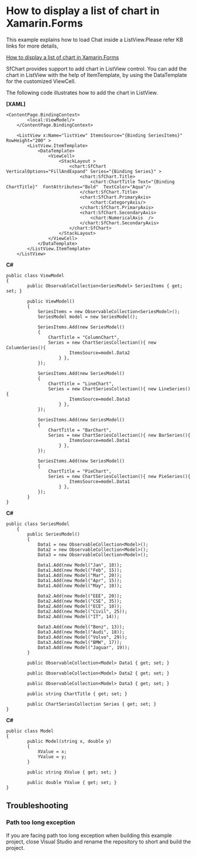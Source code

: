 # How to display a list of chart in Xamarin.Forms
This example explains how to load Chat inside a ListView.Please refer KB links for more details,

[How to display a list of chart in Xamarin.Forms](https://www.syncfusion.com/kb/11341/?utm_medium=listing&utm_source=github-examples)

SfChart provides support to add chart in ListView control. You can add the chart in ListView with the help of ItemTemplate, by using the DataTemplate for the customized ViewCell.

The following code illustrates how to add the chart in ListView.

**[XAML]**
```
<ContentPage.BindingContext>
        <local:ViewModel/>
    </ContentPage.BindingContext>
    
    <ListView x:Name="listView" ItemsSource="{Binding SeriesItems}" RowHeight="200" >
        <ListView.ItemTemplate>
            <DataTemplate>
                <ViewCell>
                    <StackLayout >
                        <chart:SfChart  VerticalOptions="FillAndExpand" Series="{Binding Series}" >
                            <chart:SfChart.Title>
                                <chart:ChartTitle Text="{Binding ChartTitle}"  FontAttributes="Bold"  TextColor="Aqua"/>
                            </chart:SfChart.Title>
                            <chart:SfChart.PrimaryAxis>
                                <chart:CategoryAxis/>
                            </chart:SfChart.PrimaryAxis>
                            <chart:SfChart.SecondaryAxis>
                                <chart:NumericalAxis  />
                            </chart:SfChart.SecondaryAxis>
                        </chart:SfChart>
                    </StackLayout>
                </ViewCell>
            </DataTemplate>
        </ListView.ItemTemplate>
    </ListView>
```
**C#**
```
public class ViewModel
{
        public ObservableCollection<SeriesModel> SeriesItems { get; set; }

        public ViewModel()
        {
            SeriesItems = new ObservableCollection<SeriesModel>();
            SeriesModel model = new SeriesModel();

            SeriesItems.Add(new SeriesModel()
            {
                ChartTitle = "ColumnChart",
                Series = new ChartSeriesCollection(){ new ColumnSeries(){
                        ItemsSource=model.Data2
                    } },
            });

            SeriesItems.Add(new SeriesModel()
            {
                ChartTitle = "LineChart",
                Series = new ChartSeriesCollection(){ new LineSeries(){
                        ItemsSource=model.Data3
                    } },
            });

            SeriesItems.Add(new SeriesModel()
            {
                ChartTitle = "BarChart",
                Series = new ChartSeriesCollection(){ new BarSeries(){
                        ItemsSource=model.Data1
                    } },
            });

            SeriesItems.Add(new SeriesModel()
            {
                ChartTitle = "PieChart",
                Series = new ChartSeriesCollection(){ new PieSeries(){
                        ItemsSource=model.Data1
                    } },
            });
        }
}
```
**C#**
```
public class SeriesModel
    {
        public SeriesModel()
        {
            Data1 = new ObservableCollection<Model>();
            Data2 = new ObservableCollection<Model>();
            Data3 = new ObservableCollection<Model>();

            Data1.Add(new Model("Jan", 10));
            Data1.Add(new Model("Feb", 15));
            Data1.Add(new Model("Mar", 20));
            Data1.Add(new Model("Apr", 15));
            Data1.Add(new Model("May", 10));

            Data2.Add(new Model("EEE", 20));
            Data2.Add(new Model("CSE", 35));
            Data2.Add(new Model("ECE", 10));
            Data2.Add(new Model("Civil", 25));
            Data2.Add(new Model("IT", 14));

            Data3.Add(new Model("Benz", 13));
            Data3.Add(new Model("Audi", 18));
            Data3.Add(new Model("Volvo", 29));
            Data3.Add(new Model("BMW", 17));
            Data3.Add(new Model("Jaguar", 19));
        }

        public ObservableCollection<Model> Data1 { get; set; }

        public ObservableCollection<Model> Data2 { get; set; }

        public ObservableCollection<Model> Data3 { get; set; }

        public string ChartTitle { get; set; }

        public ChartSeriesCollection Series { get; set; }
}
```

**C#**
```
public class Model
{
        public Model(string x, double y)
        {
            XValue = x;
            YValue = y;
        }

        public string XValue { get; set; }

        public double YValue { get; set; }
}
```
## <a name="troubleshooting"></a>Troubleshooting ##
### Path too long exception
If you are facing path too long exception when building this example project, close Visual Studio and rename the repository to short and build the project.

